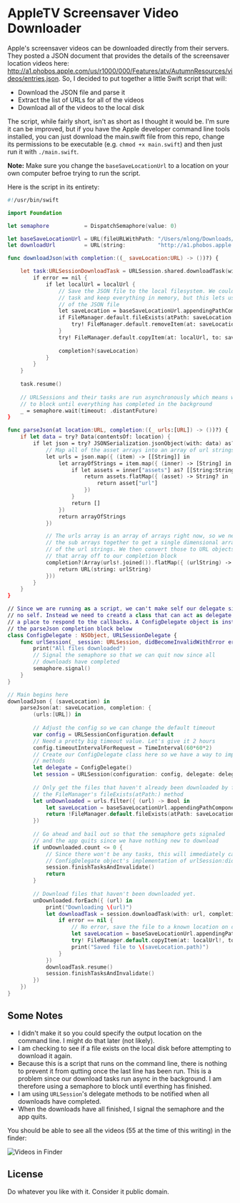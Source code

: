# AppleTV Screensaver Video Downloader

Apple's screensaver videos can be downloaded directly from their servers. They posted a JSON document that provides the details of the screensaver location videos here: http://a1.phobos.apple.com/us/r1000/000/Features/atv/AutumnResources/videos/entries.json. So, I decided to put together a little Swift script that will:

* Download the JSON file and parse it
* Extract the list of URLs for all of the videos
* Download all of the videos to the local disk

The script, while fairly short, isn't as short as I thought it would be. I'm sure it can be improved, but if you have the Apple developer command line tools installed, you can just download the main.swift file from this repo, change its permissions to be executable (e.g. `chmod +x main.swift`) and then just run it with `./main.swift`.

**Note:** Make sure you change the `baseSaveLocationUrl` to a location on your own computer befroe trying to run the script.

Here is the script in its entirety:

```swift
#!/usr/bin/swift

import Foundation

let semaphore           = DispatchSemaphore(value: 0)

let baseSaveLocationUrl = URL(fileURLWithPath: "/Users/mlong/Downloads/atv/") // <-- Change me!!
let downloadUrl         = URL(string:          "http://a1.phobos.apple.com/us/r1000/000/Features/atv/AutumnResources/videos/entries.json")!

func downloadJson(with completion:((_ saveLocation:URL) -> ())?) {

    let task:URLSessionDownloadTask = URLSession.shared.downloadTask(with: downloadUrl) { (localUrl, response, error) in
        if error == nil {
            if let localUrl = localUrl {
                // Save the JSON file to the local filesystem. We could just do a data
                // task and keep everything in memory, but this lets us keep a copy
                // of the JSON file
                let saveLocation = baseSaveLocationUrl.appendingPathComponent("vids.json")
                if FileManager.default.fileExists(atPath: saveLocation.path) {
                    try! FileManager.default.removeItem(at: saveLocation)
                }
                try! FileManager.default.copyItem(at: localUrl, to: saveLocation)
                
                completion?(saveLocation)
            }
        }
    }
    
    task.resume()
    
    // URLSessions and their tasks are run asynchronously which means we need
    // to block until everything has completed in the background
    _ = semaphore.wait(timeout: .distantFuture)
}

func parseJson(at location:URL, completion:((_ urls:[URL]) -> ())?) {
    if let data = try? Data(contentsOf: location) {
        if let json = try? JSONSerialization.jsonObject(with: data) as? [[String:Any]]{
            // Map all of the asset arrays into an array of url strings
            let urls = json.map({ (item) -> [[String]] in
                let arrayOfStrings = item.map({ (inner) -> [String] in
                    if let assets = inner["assets"] as? [[String:String]] {
                        return assets.flatMap({ (asset) -> String? in
                            return asset["url"]
                        })
                    }
                    return []
                })
                return arrayOfStrings
            })

            // The urls array is an array of arrays right now, so we need to join
            // the sub arrays together to get a single dimensional array with all
            // of the url strings. We then convert those to URL objects and hand
            // that array off to our completion block
            completion?(Array(urls!.joined()).flatMap({ (urlString) -> URL? in
                return URL(string: urlString)
            }))
        }
    }
}

// Since we are running as a script, we can't make self our delegate since there is
// no self. Instead we need to creatd a class that can act as delegate and provide
// a place to respond to the callbacks. A ConfigDelegate object is instantiated in
// the parseJson completion block below
class ConfigDelegate : NSObject, URLSessionDelegate {
    func urlSession(_ session: URLSession, didBecomeInvalidWithError error: Error?) {
        print("All files downloaded")
        // Signal the semaphore so that we can quit now since all
        // downloads have completed
        semaphore.signal()
    }
}

// Main begins here
downloadJson { (saveLocation) in
    parseJson(at: saveLocation, completion: { 
        (urls:[URL]) in
        
        // Adjust the config so we can change the default timeout
        var config = URLSessionConfiguration.default
        // Need a pretty big timeout value. Let's give it 2 hours
        config.timeoutIntervalForRequest = TimeInterval(60*60*2)
        // Create our ConfigDelegate class here so we have a way to implement the delegate
        // methods
        let delegate = ConfigDelegate()
        let session = URLSession(configuration: config, delegate: delegate, delegateQueue: nil)
        
        // Only get the files that haven't already been downloaded by filtering using
        // the FileManager's fileExists(atPath:) method
        let unDownloaded = urls.filter({ (url) -> Bool in
            let saveLocation = baseSaveLocationUrl.appendingPathComponent(url.lastPathComponent)
            return !FileManager.default.fileExists(atPath: saveLocation.path)
        })
        
        // Go ahead and bail out so that the semaphore gets signaled 
        // and the app quits since we have nothing new to download
        if unDownloaded.count <= 0 {
            // Since there won't be any tasks, this will immediately call back to our
            // ConfigDelegate object's implementation of urlSession:didBecomeInvalidWithError:
            session.finishTasksAndInvalidate()
            return
        }
        
        // Download files that haven't been downloaded yet.
        unDownloaded.forEach({ (url) in
            print("Downloading \(url)")
            let downloadTask = session.downloadTask(with: url, completionHandler: { (localUrl, response, error) in
                if error == nil {
                    // No error, save the file to a known location on disk
                    let saveLocation = baseSaveLocationUrl.appendingPathComponent(url.lastPathComponent)
                    try! FileManager.default.copyItem(at: localUrl!, to: saveLocation)
                    print("Saved file to \(saveLocation.path)")
                }
            })
            downloadTask.resume()
            session.finishTasksAndInvalidate()
        })
    })
}
```
## Some Notes

* I didn't make it so you could specify the output location on the command line. I might do that later (not likely).
* I am checking to see if a file exists on the local disk before attempting to download it again.
* Because this is a script that runs on the command line, there is nothing to prevent it from qutting once the last line has been run. This is a problem since our download tasks run async in the background. I am therefore using a semaphore to block until everthing has finished.
* I am using `URLSession`'s delegate methods to be notified when all downloads have completed.
* When the downloads have all finished, I signal the semaphore and the app quits.

You should be able to see all the videos (55 at the time of this writing) in the finder:

![Videos in Finder](http://i.imgur.com/BaJp0O4.png)

## License

Do whatever you like with it. Consider it public domain.


